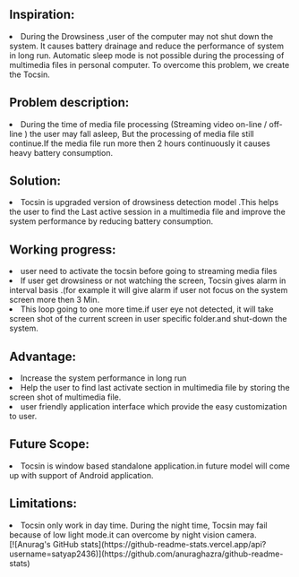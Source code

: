 <h2>Inspiration:</h2>
<li>During the Drowsiness ,user of the computer may not shut down the system. It causes battery drainage and reduce the performance of system in long run. Automatic sleep mode is not possible during the processing of multimedia files in personal computer. To overcome this problem, we create the Tocsin.</li>

<h2>Problem description:</h2>
<li>During the time of media file processing (Streaming video on-line / off-line ) the user may fall asleep, But the processing of media file still continue.If the media file run more then 2 hours continuously it causes heavy battery consumption. </li>

<h2>Solution:</h2>
<li>Tocsin is upgraded version of drowsiness detection model .This helps the user to find the Last active session in a multimedia file and improve the system performance by reducing battery consumption.</li>
<h2>Working progress:</h2>
<li> user need to activate the tocsin before going to streaming media files</li>
<li>If user get drowsiness or not watching the screen, Tocsin gives alarm in interval basis .(for example it will give alarm if user not focus on the system screen more then 3 Min.</li>
<li>This loop going to one more time.if user eye not detected, it will take screen shot of the current screen in user specific folder.and shut-down the system.</li>
<h2>Advantage:</h2>
<li>Increase the system performance in long run</li>
<li>Help the user to find last activate section in multimedia file by storing the screen shot of multimedia file.</li>
<li>user friendly application interface which provide the easy customization to user.</li>
<h2>Future Scope:</h2>
<li>Tocsin is window based standalone application.in future model will come up with support of Android application.</li>


<h2>Limitations:</h2>
<li>Tocsin only work in day time. During the night time, Tocsin may fail because of low light mode.it can overcome by night vision camera.</li>
[![Anurag's GitHub stats](https://github-readme-stats.vercel.app/api?username=satyap2436)](https://github.com/anuraghazra/github-readme-stats)
